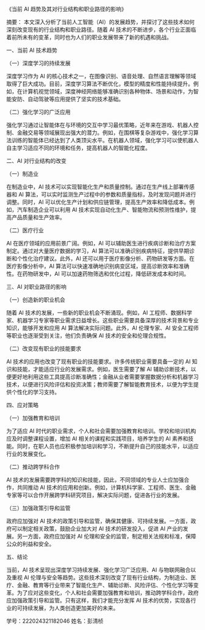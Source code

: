 《当前 AI 趋势及其对行业结构和职业路径的影响》
 
摘要： 本文深入分析了当前人工智能（AI）的发展趋势，并探讨了这些技术如何深刻改变现有的行业结构和职业路径。随着 AI 技术的不断进步，各个行业正面临着前所未有的变革，同时也为人们的职业发展带来了新的机遇和挑战。
 

一、当前 AI 技术趋势
 
（一）深度学习的持续发展
 
深度学习作为 AI 的核心技术之一，在图像识别、语音处理、自然语言理解等领域取得了巨大成功。目前，深度学习算法不断优化，模型的精度和性能持续提升。例如，在计算机视觉领域，深度神经网络能够准确识别各种物体、场景和动作，为智能安防、自动驾驶等应用提供了坚实的技术基础。

（二）强化学习的广泛应用
 
强化学习通过让智能体在与环境的交互中学习最优策略，近年来在游戏、机器人控制、金融交易等领域展现出强大的潜力。例如，在围棋等复杂游戏中，强化学习算法训练的智能体已经达到了人类顶尖水平。在机器人领域，强化学习可以使机器人自主学习适应不同的环境和任务，提高机器人的智能化程度。
 
 
二、AI 对行业结构的改变
 
（一）制造业
 
在制造业中，AI 技术可以实现智能化生产和质量控制。通过在生产线上部署传感器和 AI 算法，可以实时监测生产过程中的参数和质量指标，及时发现问题并进行调整。同时，AI 可以优化生产计划和供应链管理，提高生产效率和降低成本。例如，汽车制造企业可以利用 AI 技术实现自动化生产、智能物流和预测性维护，提高产品质量和生产效率。
 
（二）医疗行业
 
AI 在医疗领域的应用前景广阔。例如，AI 可以辅助医生进行疾病诊断和治疗方案制定。通过对大量医疗数据的学习，AI 算法可以准确识别疾病特征，提供早期诊断和个性化治疗建议。此外，AI 还可以用于医疗影像分析、药物研发等方面。在医疗影像分析中，AI 算法可以快速准确地识别病变区域，提高诊断效率和准确性。在药物研发中，AI 可以加速药物筛选和优化过程，降低研发成本和时间。
 

三、AI 对职业路径的影响
 
（一）创造新的职业机会
 
随着 AI 技术的发展，一些新的职业机会不断涌现。例如，AI 工程师、数据科学家、机器学习专家等职业需求日益增长。这些职业需要具备深厚的技术背景和专业知识，能够开发和应用 AI 算法解决实际问题。此外，AI 伦理专家、AI 安全工程师等职业也逐渐受到关注，他们负责确保 AI 技术的安全和伦理合规性。
 
（二）改变现有职业的技能要求
 
AI 技术的应用也改变了现有职业的技能要求。许多传统职业需要具备一定的 AI 知识和技能，才能适应行业的发展需求。例如，医生需要了解 AI 辅助诊断技术，以便更好地利用这些工具提高诊断准确性；金融从业者需要掌握数据分析和机器学习技术，以便进行风险评估和投资决策；教师需要了解智能教育技术，以便为学生提供个性化的学习支持。
 

四、应对策略
 
（一）加强教育和培训
 
为了适应 AI 时代的职业需求，个人和社会需要加强教育和培训。学校和培训机构应及时调整课程设置，增加 AI 相关的课程和实践项目，培养学生的 AI 素养和技能。同时，在职人员也应积极参加培训和学习，不断提升自己的技能水平，以适应行业的发展变化。
 
（二）推动跨学科合作
 
AI 技术的发展需要跨学科的知识和技能，因此，不同领域的专业人士应加强合作，共同推动 AI 技术的应用和创新。例如，计算机科学家、工程师、医生、金融专家等可以合作开展跨学科研究项目，解决实际问题，促进各行业的发展。
 
（三）加强政策引导和监管
 
政府应加强对 AI 技术的政策引导和监管，确保其健康、可持续发展。一方面，政府可以制定相关政策，鼓励企业加大对 AI 技术的研发投入，促进 AI 产业的发展。另一方面，政府应加强对 AI 伦理和安全的监管，制定相关法规和标准，保障公众的利益和安全。
 
 
五、结论
 
当前，AI 技术呈现出深度学习持续发展、强化学习广泛应用、AI 与物联网融合以及重视 AI 伦理与安全等趋势。这些技术深刻改变了现有行业结构，为制造业、医疗、金融、教育等行业带来了智能化生产、辅助诊断、风险评估、个性化学习等变革。为了应对这些变化，个人和社会需要加强教育和培训，推动跨学科合作，政府应加强政策引导和监管。只有这样，我们才能充分发挥 AI 技术的优势，实现各行业的可持续发展，为人类创造更加美好的未来。

学号：222024321182046
姓名：彭清桢
